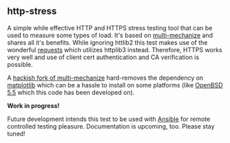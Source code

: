 ## http-stress

A simple while effective HTTP and HTTPS stress testing tool that can be used to measure some types of load. It's based on [multi-mechanize](https://github.com/cgoldberg/multi-mechanize) and shares all it's benefits. While ignoring httlib2 this test makes use of the wonderful [requests](http://docs.python-requests.org/en/latest/) which utilizes httplib3 instead. Therefore, HTTPS works very well and use of client cert authentication and CA verification is possible.

A [hackish fork of multi-mechanize](https://github.com/gretel/multi-mechanize) hard-removes the dependency on [matplotlib](http://matplotlib.org/) which can be a hassle to install on some platforms (like [OpenBSD 5.5](http://www.openbsd.org/) which this code has been developed on).

**Work in progress!**

Future development intends this test to be used with [Ansible](http://ansible.com/) for remote controlled testing pleasure. Documentation is upcoming, too. Please stay tuned!

